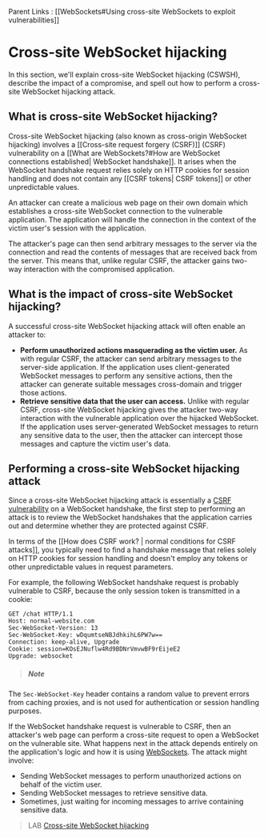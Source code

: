 Parent Links : [[WebSockets#Using cross-site WebSockets to exploit vulnerabilities]]

# Cross-site WebSocket hijacking


In this section, we'll explain cross-site WebSocket hijacking (CSWSH), describe the impact of a compromise, and spell out how to perform a cross-site WebSocket hijacking attack.

## What is cross-site WebSocket hijacking?

Cross-site WebSocket hijacking (also known as cross-origin WebSocket hijacking) involves a [[Cross-site request forgery (CSRF)]] (CSRF) vulnerability on a [[What are WebSockets?#How are WebSocket connections established| WebSocket handshake]]. It arises when the WebSocket handshake request relies solely on HTTP cookies for session handling and does not contain any [[CSRF tokens| CSRF tokens]] or other unpredictable values.

An attacker can create a malicious web page on their own domain which establishes a cross-site WebSocket connection to the vulnerable application. The application will handle the connection in the context of the victim user's session with the application.

The attacker's page can then send arbitrary messages to the server via the connection and read the contents of messages that are received back from the server. This means that, unlike regular CSRF, the attacker gains two-way interaction with the compromised application.


## What is the impact of cross-site WebSocket hijacking?

A successful cross-site WebSocket hijacking attack will often enable an attacker to:

-   **Perform unauthorized actions masquerading as the victim user.** As with regular CSRF, the attacker can send arbitrary messages to the server-side application. If the application uses client-generated WebSocket messages to perform any sensitive actions, then the attacker can generate suitable messages cross-domain and trigger those actions.
-   **Retrieve sensitive data that the user can access.** Unlike with regular CSRF, cross-site WebSocket hijacking gives the attacker two-way interaction with the vulnerable application over the hijacked WebSocket. If the application uses server-generated WebSocket messages to return any sensitive data to the user, then the attacker can intercept those messages and capture the victim user's data.


## Performing a cross-site WebSocket hijacking attack

Since a cross-site WebSocket hijacking attack is essentially a [CSRF vulnerability](https://portswigger.net/web-security/csrf) on a WebSocket handshake, the first step to performing an attack is to review the WebSocket handshakes that the application carries out and determine whether they are protected against CSRF.

In terms of the [[How does CSRF work? | normal conditions for CSRF attacks]], you typically need to find a handshake message that relies solely on HTTP cookies for session handling and doesn't employ any tokens or other unpredictable values in request parameters.

For example, the following WebSocket handshake request is probably vulnerable to CSRF, because the only session token is transmitted in a cookie:

```http 
GET /chat HTTP/1.1  
Host: normal-website.com  
Sec-WebSocket-Version: 13  
Sec-WebSocket-Key: wDqumtseNBJdhkihL6PW7w==  
Connection: keep-alive, Upgrade  
Cookie: session=KOsEJNuflw4Rd9BDNrVmvwBF9rEijeE2  
Upgrade: websocket
```

>##### Note
>
The `Sec-WebSocket-Key` header contains a random value to prevent errors from caching proxies, and is not used for authentication or session handling purposes.

If the WebSocket handshake request is vulnerable to CSRF, then an attacker's web page can perform a cross-site request to open a WebSocket on the vulnerable site. What happens next in the attack depends entirely on the application's logic and how it is using [WebSockets](https://portswigger.net/web-security/websockets). The attack might involve:

-   Sending WebSocket messages to perform unauthorized actions on behalf of the victim user.
-   Sending WebSocket messages to retrieve sensitive data.
-   Sometimes, just waiting for incoming messages to arrive containing sensitive data.

>LAB [Cross-site WebSocket hijacking](https://portswigger.net/web-security/websockets/cross-site-websocket-hijacking/lab)